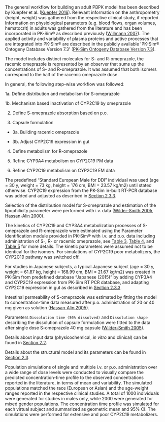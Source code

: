 The general workflow for building an adult PBPK model has been described by Kuepfer et al. ([Kuepfer 2016](#5-references)). Relevant information on the anthropometry (height, weight) was gathered from the respective clinical study, if reported. Information on physiological parameters (e.g. blood flows, organ volumes, hematocrit) in adults was gathered from the literature and has been incorporated in PK-Sim® as described previously ([Willmann 2007](#5-references)). The  applied activity and variability of plasma proteins and active processes that are integrated into PK-Sim® are described in the publicly available 'PK-Sim® Ontogeny Database Version 7.3' ([PK-Sim Ontogeny Database Version 7.3](#5-references)).

The model includes distinct molecules for S- and R-omeprazole, the racemic omeprazole is represented by an observer that sums up the concentrations of S- and R-omeprazole. It was assumed that both isomers correspond to the half of the racemic omeprazole dose.

In general, the following step-wise workflow was followed:

1a. Define distribution and metabolism for S-omeprazole

1b. Mechanism based inactivation of CYP2C19 by omeprazole

2. Define S-omeprazole absorption based on p.o. 

3. Capsule formulation 

- 3a. Building racemic omeprazole

- 3b. Adjust CYP2C19 expression in gut

4. Define metabolism for R-omeprazole

5. Refine CYP3A4 metabolism on CYP2C19 PM data

6. Refine CYP2C19 metabolism on CYP2C19 EM data

The predefined “Standard European Male for DDI” individual was used (age = 30 y, weight = 73 kg, height = 176 cm, BMI = 23.57 kg/m2) until stated otherwise. CYP2C19 expression from the PK-Sim in-built RT-PCR database was added and adjusted as described in [Section 2.3.3](#233-metabolism-and-elimination).

Selection of the distribution model for S-omeprazole and estimation of the lipophilicity parameter were performed with i.v. data ([Wilder-Smith 2005](#5-references), [Hassan-Alin 2000](#5-references)).

The kinetics of CYP2C19 and CYP3A4 metabolization processes of S-omeprazole and R-omeprazole were estimated using the Parameter Identification module provided in PK-Sim® with i.v. and p.o. data including administration of S-, R- or racemic omeprazole, see [Table 3](#table-3), [Table 4](#table-4), and [Table 5](#table-5) for more details. The kinetic parameters were assumed not to be identical for the isomers. For simulations of CYP2C19 poor metabolizers, the CYP2C19 pathway was switched off.

For studies in Japanese subjects, a typical Japanese subject (age = 30 y, weight = 61.87 kg, height = 168.99 cm, BMI = 21.67 kg/m2) was created in PK-Sim from predefined database “Japanese (2015)” by adding CYP3A4 and CYP2C19 expression from PK-Sim RT PCR database, and adapting CYP2C19 expression in gut as described in [Section 2.3.3](#233-metabolism-and-elimination).

Intestinal permeability of S-omeprazole was estimated by fitting the model to concentration-time data measured after p.o. administration of 20 or 40 mg given as solution ([Hassan-Alin 2005](#5-references)).

Parameters `Dissolution time (50% dissolved)` and `Dissolution shape`  describing the dissolution of capsule formulation were fitted to the data after single dose S-omeprazole 40 mg capsule ([Wilder-Smith 2005](#5-references)).

Details about input data (physicochemical, *in vitro* and clinical) can be found in [Section 2.2](#22-data).

Details about the structural model and its parameters can be found in [Section 2.3](#23-model-parameters-and-assumptions).

Population simulations of single and multiple i.v. or p.o. administration over a wide range of dose levels were conducted to visually compare the predicted concentration-time profile to the observed concentrations reported in the literature, in terms of mean and variability. The simulated populations matched the race (European or Asian) and the age-weight ranges reported in the respective clinical studies. A total of 1000 individuals were generated for studies in males only, while 2000 were generated for mixed gender populations. The concentration time profile was simulated for each virtual subject and summarized as geometric mean and 95% CI. The simulations were performed for extensive and poor CYP2C19 metabolizers.
